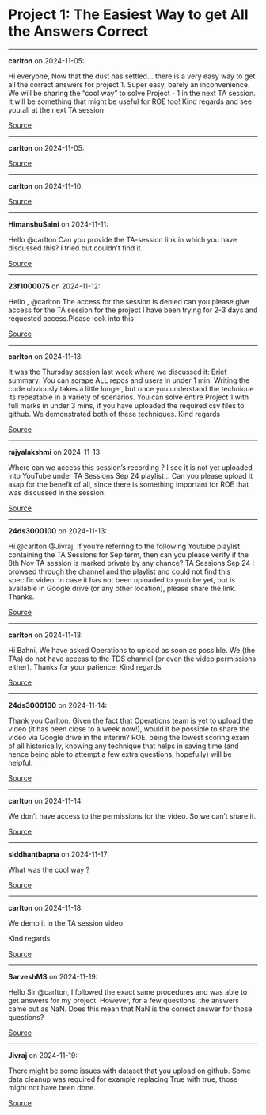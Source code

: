 # Project 1: The Easiest Way to get All the Answers Correct


---

**carlton** on 2024-11-05:

Hi everyone,
Now that the dust has settled… there is a very easy way to get all the correct answers for project 1. Super easy, barely an inconvenience.
We will be sharing the “cool way” to solve Project - 1 in the next TA session.
It will be something that might be useful for ROE too!
Kind regards and see you all at the next TA session 

[Source](https://discourse.onlinedegree.iitm.ac.in/t/project-1-the-easiest-way-to-get-all-the-answers-correct/155693/1)

---

**carlton** on 2024-11-05:



[Source](https://discourse.onlinedegree.iitm.ac.in/t/project-1-the-easiest-way-to-get-all-the-answers-correct/155693/2)

---

**carlton** on 2024-11-10:



[Source](https://discourse.onlinedegree.iitm.ac.in/t/project-1-the-easiest-way-to-get-all-the-answers-correct/155693/3)

---

**HimanshuSaini** on 2024-11-11:

Hello @carlton
Can you provide the TA-session link in which you have discussed this?
I tried but couldn’t find it.

[Source](https://discourse.onlinedegree.iitm.ac.in/t/project-1-the-easiest-way-to-get-all-the-answers-correct/155693/4)

---

**23f1000075** on 2024-11-12:

Hello , @carlton
The access for the session is denied can you please give access for the TA session for the project  I have been trying for 2-3 days and requested access.Please look into this

[Source](https://discourse.onlinedegree.iitm.ac.in/t/project-1-the-easiest-way-to-get-all-the-answers-correct/155693/5)

---

**carlton** on 2024-11-13:

It was the Thursday session last week where we discussed it:
Brief summary:
You can scrape ALL repos and users in under 1 min. Writing the code obviously takes a little longer, but once you understand the technique its repeatable in a variety of scenarios.
You can solve entire Project 1 with full marks in under 3 mins, if you have uploaded the required csv files to github.
We demonstrated both of these techniques.
Kind regards

[Source](https://discourse.onlinedegree.iitm.ac.in/t/project-1-the-easiest-way-to-get-all-the-answers-correct/155693/6)

---

**rajyalakshmi** on 2024-11-13:

Where can we access this session’s recording ?
I see it is not yet uploaded into YouTube under TA Sessions Sep 24 playlist…
Can you please upload it asap for the benefit of all, since there is something important for ROE that was discussed in the session.

[Source](https://discourse.onlinedegree.iitm.ac.in/t/project-1-the-easiest-way-to-get-all-the-answers-correct/155693/7)

---

**24ds3000100** on 2024-11-13:

Hi @carlton @Jivraj,
If you’re referring to the following Youtube playlist containing the TA Sessions for Sep term, then can you please verify if the 8th Nov TA session is marked private by any chance?
TA Sessions Sep 24
I browsed through the channel and the playlist and could not find this specific video.
In case it has not been uploaded to youtube yet, but is available in Google drive (or any other location), please share the link.
Thanks.

[Source](https://discourse.onlinedegree.iitm.ac.in/t/project-1-the-easiest-way-to-get-all-the-answers-correct/155693/8)

---

**carlton** on 2024-11-13:

Hi Bahni,
We have asked Operations to upload as soon as possible. We (the TAs) do not have access to the TDS channel (or even the video permissions either). Thanks for your patience.
Kind regards

[Source](https://discourse.onlinedegree.iitm.ac.in/t/project-1-the-easiest-way-to-get-all-the-answers-correct/155693/9)

---

**24ds3000100** on 2024-11-14:

Thank you Carlton.
Given the fact that Operations team is yet to upload the video (it has been close to a week now!), would it be possible to share the video via Google drive in the interim?
ROE, being the lowest scoring exam of all historically, knowing any technique that helps in saving time (and hence being able to attempt a few extra questions, hopefully) will be helpful.

[Source](https://discourse.onlinedegree.iitm.ac.in/t/project-1-the-easiest-way-to-get-all-the-answers-correct/155693/10)

---

**carlton** on 2024-11-14:

We don’t have access to the permissions for the video. So we can’t share it.

[Source](https://discourse.onlinedegree.iitm.ac.in/t/project-1-the-easiest-way-to-get-all-the-answers-correct/155693/11)

---

**siddhantbapna** on 2024-11-17:

What was the cool way ?

[Source](https://discourse.onlinedegree.iitm.ac.in/t/project-1-the-easiest-way-to-get-all-the-answers-correct/155693/12)

---

**carlton** on 2024-11-18:

We demo it in the TA session video.





Kind regards

[Source](https://discourse.onlinedegree.iitm.ac.in/t/project-1-the-easiest-way-to-get-all-the-answers-correct/155693/13)

---

**SarveshMS** on 2024-11-19:

Hello Sir @carlton,
I followed the exact same procedures and was able to get answers for my project. However, for a few questions, the answers came out as NaN. Does this mean that NaN is the correct answer for those questions?

[Source](https://discourse.onlinedegree.iitm.ac.in/t/project-1-the-easiest-way-to-get-all-the-answers-correct/155693/14)

---

**Jivraj** on 2024-11-19:

There might be some issues with dataset that you upload on github. Some data cleanup was required for example replacing True with true, those might not have been done.

[Source](https://discourse.onlinedegree.iitm.ac.in/t/project-1-the-easiest-way-to-get-all-the-answers-correct/155693/15)